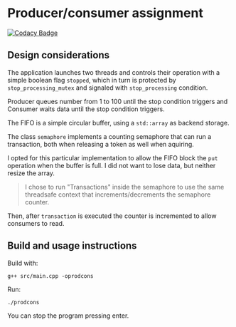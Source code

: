 # Producer/consumer assignment

[![Codacy Badge](https://app.codacy.com/project/badge/Grade/a88d51a30aac4dc7a90cde73c7ed6265)](https://www.codacy.com/gh/rossini-andrea/prod-cons/dashboard?utm_source=github.com&amp;utm_medium=referral&amp;utm_content=rossini-andrea/prod-cons&amp;utm_campaign=Badge_Grade)

## Design considerations

The application launches two threads and controls their operation with a simple
boolean flag `stopped`, which in turn is protected by `stop_processing_mutex`
and signaled with `stop_processing` condition.

Producer queues number from 1 to 100 until the stop condition triggers and
Consumer waits data until the stop condition triggers.

The FIFO is a simple circular buffer, using a `std::array` as backend storage.

The class `semaphore` implements a counting semaphore that can run a
transaction, both when releasing a token as well when aquiring.

I opted for this particular implementation to allow the FIFO block the `put`
operation when the buffer is full. I did not want to lose data, but neither
resize the array.

> I chose to run "Transactions" inside the semaphore to use the same threadsafe
> context that increments/decrements the semaphore counter.

Then, after `transaction` is executed the counter is incremented to allow
consumers to read.

## Build and usage instructions

Build with:

```
g++ src/main.cpp -oprodcons
```

Run:

```
./prodcons
```

You can stop the program pressing enter.
